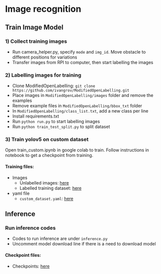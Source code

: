 # Image recognition

## Train Image Model

### 1) Collect training images 
- Run camera_helper.py, specify `mode` and `img_id`. Move obstacle to different positions for variations
- Transfer images from RPI to computer, then start labelling the images


### 2) Labelling images for training
- Clone ModifiedOpenLabelling:
`git clone https://github.com/ivangrov/ModifiedOpenLabelling.git`
- Place images in `ModifiedOpenLabelling/images` folder and remove the examples
- Remove example files in `ModifiedOpenLabelling/bbox_txt` folder
- In `ModifiedOpenLabelling/class_list.txt`, add a new class per line 
- Install requirements.txt
- Run `python run.py` to start labelling images
- Run `python train_test_split.py` to split dataset

### 3) Train yolov5 on custom dataset
Open train_custom.ipynb in google colab to train. Follow instructions in notebook to get a checkpoint from training.

#### Training files:
- Images
    - Unlabelled images: [here](https://drive.google.com/drive/folders/10ZCGqfw15J3IYnxq7tHaD-6XWdoFgX22?usp=sharing) 
    - Labelled training dataset: [here](https://drive.google.com/drive/folders/1iktnVXs0W6Uimvz1A6cjyU8tAnH_Zp-1?usp=sharing) 
- yaml file
    - `custom_dataset.yaml`: [here](https://drive.google.com/file/d/1TvoxBxlmI0rwjuhVkSPUm5tR6pg6J0u8/view?usp=sharing) 


## Inference
### Run inference codes
- Codes to run inference are under `inference.py`
- Uncomment model download line if there is a need to download model

#### Checkpoint files:
- Checkpoints: [here](https://drive.google.com/drive/folders/1ZHrY_ALSmzngmvtJ08LKtivsNKTM01Zu?usp=sharing) 

